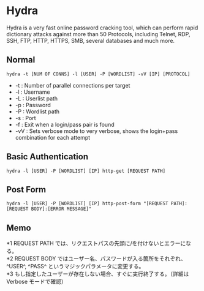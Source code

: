 # Hydra
Hydra is a very fast online password cracking tool, which can perform rapid dictionary attacks against more than 50 Protocols, including Telnet, RDP, SSH, FTP, HTTP, HTTPS, SMB, several databases and much more.   

## Normal
```
hydra -t [NUM OF CONNS] -l [USER] -P [WORDLIST] -vV [IP] [PROTOCOL]
```

- -t : Number of parallel connections per target
- -l : Username
- -L : Userlist path
- -p : Password
- -P : Wordlist path
- -s : Port
- -f : Exit when a login/pass pair is found
- -vV : Sets verbose mode to very verbose, shows the login+pass combination for each attempt

## Basic Authentication
```
hydra -l [USER] -P [WORDLIST] [IP] http-get [REQUEST PATH]
```

## Post Form
```
hydra -l [USER] -P [WORDLIST] [IP] http-post-form "[REQUEST PATH]:[REQUEST BODY]:[ERROR MESSAGE]"
```

## Memo
*1 REQUEST PATH では、リクエストパスの先頭に/を付けないとエラーになる。  
*2 REQUEST BODY ではユーザー名、パスワードが入る箇所をそれぞれ、^USER^, ^PASS^ というマジックパラメータに変更する。  
*3 もし指定したユーザーが存在しない場合、すぐに実行終了する。（詳細は Verbose モードで確認）  
